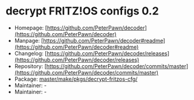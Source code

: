 # decrypt FRITZ!OS configs 0.2
 - Homepage: [https://github.com/PeterPawn/decoder](https://github.com/PeterPawn/decoder)
 - Manpage: [https://github.com/PeterPawn/decoder#readme](https://github.com/PeterPawn/decoder#readme)
 - Changelog: [https://github.com/PeterPawn/decoder/releases](https://github.com/PeterPawn/decoder/releases)
 - Repository: [https://github.com/PeterPawn/decoder/commits/master](https://github.com/PeterPawn/decoder/commits/master)
 - Package: [master/make/pkgs/decrypt-fritzos-cfg/](https://github.com/Freetz-NG/freetz-ng/tree/master/make/pkgs/decrypt-fritzos-cfg/)
 - Maintainer: -
 - Maintainer: -

